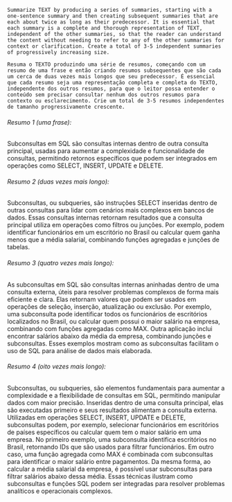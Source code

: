 ```
Summarize TEXT by producing a series of summaries, starting with a one-sentence summary and then creating subsequent summaries that are each about twice as long as their predecessor. It is essential that each summary is a complete and thorough representation of TEXT, independent of the other summaries, so that the reader can understand the content without needing to refer to any of the other summaries for context or clarification. Create a total of 3-5 independent summaries of progressively increasing size.

Resuma o TEXTO produzindo uma série de resumos, começando com um resumo de uma frase e então criando resumos subsequentes que são cada um cerca de duas vezes mais longos que seu predecessor. É essencial que cada resumo seja uma representação completa e completa do TEXTO, independente dos outros resumos, para que o leitor possa entender o conteúdo sem precisar consultar nenhum dos outros resumos para contexto ou esclarecimento. Crie um total de 3-5 resumos independentes de tamanho progressivamente crescente.
```

###### Resumo 1 (uma frase):
Subconsultas em SQL são consultas internas dentro de outra consulta principal, usadas para aumentar a complexidade e funcionalidade de consultas, permitindo retornos específicos que podem ser integrados em operações como SELECT, INSERT, UPDATE e DELETE.

###### Resumo 2 (duas vezes mais longo):
Subconsultas, ou subqueries, são instruções SELECT inseridas dentro de outras consultas para lidar com cenários mais complexos em bancos de dados. Essas consultas internas retornam resultados que a consulta principal utiliza em operações como filtros ou junções. Por exemplo, podem identificar funcionários em um escritório no Brasil ou calcular quem ganha menos que a média salarial, combinando funções agregadas e junções de tabelas.

###### Resumo 3 (quatro vezes mais longo):
As subconsultas em SQL são consultas internas aninhadas dentro de uma consulta externa, úteis para resolver problemas complexos de forma mais eficiente e clara. Elas retornam valores que podem ser usados em operações de seleção, inserção, atualização ou exclusão. Por exemplo, uma subconsulta pode identificar todos os funcionários de escritórios localizados no Brasil, ou calcular quem possui o maior salário na empresa, combinando com funções agregadas como MAX. Outra aplicação inclui encontrar salários abaixo da média da empresa, combinando junções e subconsultas. Esses exemplos mostram como as subconsultas facilitam o uso de SQL para análise de dados mais elaborada.

###### Resumo 4 (oito vezes mais longo):
Subconsultas, ou subqueries, são elementos fundamentais para aumentar a complexidade e a flexibilidade de consultas em SQL, permitindo manipular dados com maior precisão. Inseridas dentro de uma consulta principal, elas são executadas primeiro e seus resultados alimentam a consulta externa. Utilizadas em operações SELECT, INSERT, UPDATE e DELETE, subconsultas podem, por exemplo, selecionar funcionários em escritórios de países específicos ou calcular quem tem o maior salário em uma empresa. No primeiro exemplo, uma subconsulta identifica escritórios no Brasil, retornando IDs que são usados para filtrar funcionários. Em outro caso, uma função agregada como MAX é combinada com subconsultas para identificar o maior salário entre pagamentos. Da mesma forma, ao calcular a média salarial da empresa, é possível usar subconsultas para filtrar salários abaixo dessa média. Essas técnicas ilustram como subconsultas e funções SQL podem ser integradas para resolver problemas analíticos e operacionais complexos.